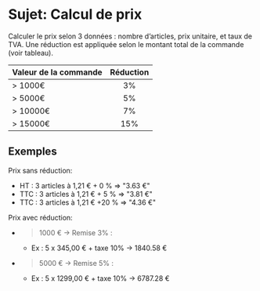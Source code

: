 # Sujet: Calcul de prix

Calculer le prix selon 3 données : nombre d’articles, prix unitaire, et taux de TVA. Une réduction est appliquée selon
le montant total de la commande (voir tableau).

| Valeur de la commande | Réduction |
| --------------------- | :-------: |
| > 1000€               |    3%     |
| > 5000€               |    5%     |
| > 10000€              |    7%     |
| > 15000€              |    15%    |

## Exemples

Prix sans réduction:

- HT : 3 articles à 1,21 € + 0 % ⇒ "3.63 €"
- TTC : 3 articles à 1,21 € + 5 % ⇒ "3.81 €"
- TTC : 3 articles à 1,21 € +20 % ⇒ "4.36 €"

Prix avec réduction:

- > 1000 € → Remise 3% :
  - Ex : 5 x 345,00 € + taxe 10% → 1840.58 €
- > 5000 € → Remise 5% :
  - Ex : 5 x 1299,00 € + taxe 10% → 6787.28 €
